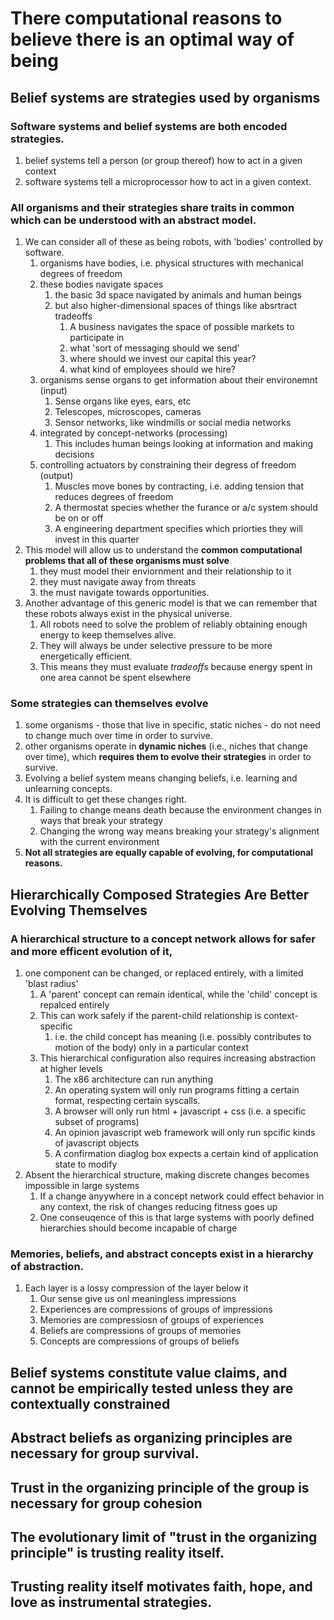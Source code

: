 # There computational reasons to believe there is an optimal way of being 
## Belief systems are strategies used by organisms 
### Software systems and belief systems are both encoded strategies. 
1. belief systems tell a person (or group thereof) how to act in a given context
2. software systems tell a microprocessor how to act in a given context.
### All organisms and their strategies share traits in common which can be understood with an abstract model. 
1. We can consider all of these as being robots, with 'bodies' controlled by software.
    1. organisms have bodies, i.e. physical structures with mechanical degrees of freedom
    2. these bodies navigate spaces
        1. the basic 3d space navigated by animals and human beings
        2. but also higher-dimensional spaces of things like absrtract tradeoffs
            1. A business navigates the space of possible markets to participate in
            2. what 'sort of messaging should we send'
            3. where should we invest our capital this year?
            4. what kind of employees should we hire?
    3. organisms sense organs to get information about their environemnt (input)
        1. Sense organs like eyes, ears, etc
        2. Telescopes, microscopes, cameras
        3. Sensor networks, like windmills or social media networks
    4. integrated by concept-networks (processing)
        1. This includes human beings looking at information and making decisions
    5. controlling actuators by constraining their degress of freedom  (output)
        1. Muscles move bones by contracting, i.e. adding tension that reduces degrees of freedom
        2. A thermostat species whether the furance or a/c system should be on or off
        3. A engineering department specifies which priorties they will invest in this quarter
2. This model will allow us to understand the **common computational problems that all of these organisms must solve**
    1. they must model their enviornment and their relationship to it
    2. they must navigate away from threats
    3. the must navigate towards opportunities.
3. Another advantage of this generic model is that we can remember that these robots always exist in the physical universe.
    1. All robots need to solve the problem of reliably obtaining enough energy to keep themselves alive.
    2. They will always be under selective pressure to be more energetically efficient.
    3. This means they must evaluate _tradeoffs_ because energy spent in one area cannot be spent elsewhere
### Some strategies can themselves evolve 
1. some organisms - those that live in specific, static niches - do not need to change much over time in order to survive.
2. other organisms operate in **dynamic niches**  (i.e., niches that change over time), which **requires them to evolve their strategies** in order to survive.
3. Evolving a belief system means changing beliefs, i.e. learning and unlearning concepts.
4. It is difficult to get these changes right.
    1. Failing to change means death because the environment changes in ways that break your strategy
    2. Changing the wrong way means breaking your strategy's alignment with the current environment
5. **Not all strategies are equally capable of evolving, for computational reasons.**
## Hierarchically Composed Strategies Are Better Evolving Themselves 
### A hierarchical structure to a concept network allows for safer and more efficent evolution of it, 
1. one component can be changed, or replaced entirely, with a limited 'blast radius'
    1. A 'parent' concept can remain identical, while the 'child' concept is repalced entirely
    2. This can work safely if the parent-child relationship is context-specific
        1. i.e. the child concept has meaning (i.e. possibly contributes to motion of the body) only in a particular context
    3. This hierarchical configuration also requires increasing abstraction at higher levels
        1. The x86 architecture can run anything
        2. An operating system will only run programs fitting a certain format, respecting certain syscalls.
        3. A browser will only run html + javascript + css (i.e. a specific subset of programs)
        4. An opinion javascript web framework will only run spcific kinds of javascript objects
        5. A confirmation diaglog box expects a certain kind of application state to modify
2. Absent the hierarchical structure, making discrete changes becomes impossible in large systems
    1. If a change anyywhere in a concept network could effect behavior in any context, the risk of changes reducing fitness goes up
    2. One conseuqence of this is that large systems with poorly defined hierarchies should become incapable of charge
### Memories, beliefs, and abstract concepts exist in a hierarchy of abstraction. 
1. Each layer is a lossy compression of the layer below it
    1. Our sense give us onl meaningless impressions
    2. Experiences are compressions of groups of impressions
    3. Memories are compressiosn of groups of experiences
    4. Beliefs are compressions of groups of memories
    5. Concepts are compressions of groups of beliefs
## Belief systems constitute value claims, and cannot be empirically tested unless they are contextually constrained 
## Abstract beliefs as organizing principles are necessary for group survival. 
## Trust in the organizing principle of the group is necessary for group cohesion 
## The evolutionary limit of "trust in the organizing principle" is trusting reality itself. 
## Trusting reality itself motivates faith, hope, and love as instrumental strategies. 
